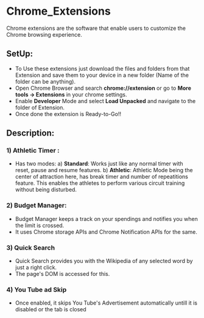# Chrome_Extensions
Chrome extensions are the software that enable users to customize the Chrome browsing experience.

## SetUp:
* To Use these extensions just download the files and folders from that Extension and save them to your device in a new folder (Name of the folder can be anything).
* Open Chrome Browser and search **chrome://extension** or go to **More tools -> Extensions** in your chrome settings.
* Enable **Developer** Mode and select **Load Unpacked** and navigate to the folder of Extension.
* Once done the extension is Ready-to-Go!!

## Description:

### 1) Athletic Timer :
* Has two modes:
a) **Standard**: Works just like any normal timer with reset, pause and resume features.
b) **Athletic**: Athletic Mode being the center of attraction here, has break timer and number of repeatitions feature. This enables the athletes to perform various circuit training without being disturbed.

### 2) Budget Manager:
* Budget Manager keeps a track on your spendings and notifies you when the limit is crossed.
* It uses Chrome storage APIs and Chrome Notification APIs for the same.

### 3) Quick Search
* Quick Search provides you with the Wikipedia of any selected word by just a right click.
* The page's DOM is accessed for this.

### 4) You Tube ad Skip
* Once enabled, it skips You Tube's Advertisement automatically untill it is disabled or the tab is closed
